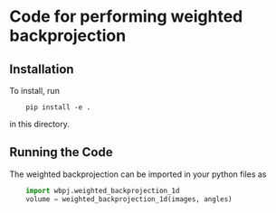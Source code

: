 # Code for performing weighted backprojection

Installation
-----------------
To install, run 
```
    pip install -e .
```
in this directory.

Running the Code
-----------------
The weighted backprojection can be imported in your python files as 
```Python
    import wbpj.weighted_backprojection_1d
    volume = weighted_backprojection_1d(images, angles)
```
